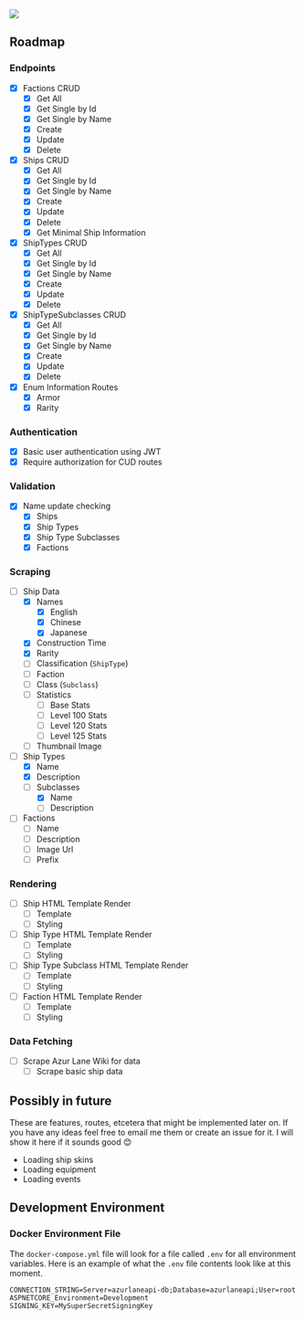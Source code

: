 ![](https://cdn.myuuiii.com/projects/azurlaneapi/repo-header.jpg)

## Roadmap

### Endpoints

- [x] Factions CRUD
  - [x] Get All
  - [x] Get Single by Id
  - [x] Get Single by Name
  - [x] Create
  - [x] Update
  - [x] Delete
- [x] Ships CRUD
  - [x] Get All
  - [x] Get Single by Id
  - [x] Get Single by Name
  - [x] Create
  - [x] Update
  - [x] Delete
  - [x] Get Minimal Ship Information
- [x] ShipTypes CRUD
  - [x] Get All
  - [x] Get Single by Id
  - [x] Get Single by Name
  - [x] Create
  - [x] Update
  - [x] Delete
- [x] ShipTypeSubclasses CRUD
  - [x] Get All
  - [x] Get Single by Id
  - [x] Get Single by Name
  - [x] Create
  - [x] Update
  - [x] Delete
- [x] Enum Information Routes
  - [x] Armor
  - [x] Rarity

### Authentication

- [x] Basic user authentication using JWT
- [x] Require authorization for CUD routes

### Validation

- [x] Name update checking
  - [x] Ships
  - [x] Ship Types
  - [x] Ship Type Subclasses
  - [x] Factions

### Scraping

- [ ] Ship Data
  - [x] Names
    - [x] English
    - [x] Chinese
    - [x] Japanese
  - [x] Construction Time
  - [x] Rarity
  - [ ] Classification (`ShipType`)
  - [ ] Faction
  - [ ] Class (`Subclass`)
  - [ ] Statistics
    - [ ] Base Stats
    - [ ] Level 100 Stats
    - [ ] Level 120 Stats
    - [ ] Level 125 Stats
  - [ ] Thumbnail Image
- [ ] Ship Types
  - [x] Name
  - [x] Description
  - [ ] Subclasses
    - [x] Name
    - [ ] Description
- [ ] Factions
  - [ ] Name
  - [ ] Description
  - [ ] Image Url
  - [ ] Prefix

### Rendering

- [ ] Ship HTML Template Render
  - [ ] Template
  - [ ] Styling
- [ ] Ship Type HTML Template Render
  - [ ] Template
  - [ ] Styling
- [ ] Ship Type Subclass HTML Template Render
  - [ ] Template
  - [ ] Styling
- [ ] Faction HTML Template Render
  - [ ] Template
  - [ ] Styling

### Data Fetching

- [ ] Scrape Azur Lane Wiki for data
  - [ ] Scrape basic ship data

## Possibly in future

These are features, routes, etcetera that might be implemented later on. If you have any ideas feel free to email me them or create an issue for it. I will show it here if it sounds good 😊

- Loading ship skins
- Loading equipment
- Loading events

## Development Environment

### Docker Environment File

The `docker-compose.yml` file will look for a file called `.env` for all environment variables. Here is an example of what the `.env` file contents look like at this moment.

```env
CONNECTION_STRING=Server=azurlaneapi-db;Database=azurlaneapi;User=root
ASPNETCORE_Environment=Development
SIGNING_KEY=MySuperSecretSigningKey
```



